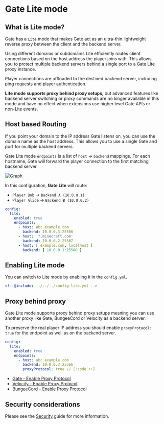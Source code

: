 # Gate Lite mode

## What is Lite mode?

Gate has a `Lite` mode that makes Gate act as an ultra-thin lightweight reverse proxy between
the client and the backend server.

Using different domains or subdomains Lite efficiently routes client connections based on the
host address the player joins with.
This allows you to protect multiple backend servers behind a single port to a Gate Lite proxy instance.

Player connections are offloaded to the destined backend server, including ping requests and player authentication.

**Lite mode supports proxy behind proxy setups**, but advanced features like backend server switching or proxy commands are no
longer available in this mode and have no effect when extensions use higher level Gate APIs or non-Lite events.

## Host based Routing

If you point your domain to the IP address Gate listens on, you can use the domain name as the host address.
This allows you to use a single Gate and port for multiple backend servers.

Gate Lite mode `endpoints` is a list of `host` -> `backend` mappings.
For each hostname, Gate will forward the player connection to the first matching backend server.

[![Graph](/images/lite-mermaid-diagram-LR.svg)](https://gate.minekube.com)

In this configuration, **Gate Lite** will route:
- `Player Bob` -> `Backend A (10.0.0.1)`
-  `Player Alice` -> `Backend B (10.0.0.2)`
```yaml config-lite.yml
config:
  lite:
    enabled: true
    endpoints:
      - host: abc.example.com
        backend: 10.0.0.3:25566
      - host: '*.minecraft.com'
        backend: 10.0.0.2:25567
      - host: [ example.com, localhost ]
        backend: [ 10.0.0.1:25568 ]
```


## Enabling Lite mode

You can switch to Lite mode by enabling it in the `config.yml`.

```yaml config-lite.yml
<!--@include: ../../../config-lite.yml -->
```

## Proxy behind proxy

Gate Lite mode supports proxy behind proxy setups meaning you can use another proxy like
Gate, BungeeCord or Velocity as a backend server.

To preserve the real player IP address you should enable `proxyProtocol: true` for the endpoint
as well as on the backend server.

```yaml config-lite.yml
config:
  lite:
    enabled: true
    endpoints:
      - host: abc.example.com
        backend: 10.0.0.3:25566
        proxyProtocol: true // [!code ++]
```

- [Gate - Enable Proxy Protocol](https://github.com/minekube/gate/blob/7b03987bcdc7e8a6ed96156fa147bdd9dbf6ba4c/config.yml#L85)
- [Velocity - Enable Proxy Protocol](https://docs.papermc.io/velocity/configuration#advanced-section)
- [BungeeCord - Enable Proxy Protocol](https://www.spigotmc.org/wiki/bungeecord-configuration-guide/)

## Security considerations

Please see the [Security](security) guide for more information.
